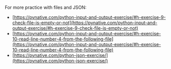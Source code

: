 For more practice with files and JSON:

* [https://pynative.com/python-input-and-output-exercise/#h-exercise-9-check-file-is-empty-or-not](https://pynative.com/python-input-and-output-exercise/#h-exercise-9-check-file-is-empty-or-not)
* [https://pynative.com/python-input-and-output-exercise/#h-exercise-10-read-line-number-4-from-the-following-file](https://pynative.com/python-input-and-output-exercise/#h-exercise-10-read-line-number-4-from-the-following-file)
* [https://pynative.com/python-json-exercise/](https://pynative.com/python-json-exercise/)